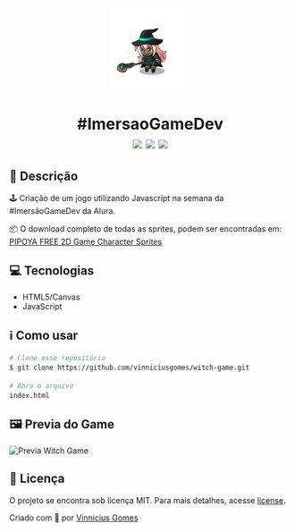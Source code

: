 <p align="center"><img width="150" src=".github/witch.gif"></p>

<h1 align="center">#ImersaoGameDev<br><img src="https://img.shields.io/github/repo-size/vinniciusgomes/witch-game"> <img src="https://img.shields.io/github/last-commit/vinniciusgomes/witch-game"> <img src="https://img.shields.io/github/license/vinniciusgomes/witch-game"></h1>

## 🔖 Descrição

🕹️ Criação de um jogo utilizando Javascript na semana da #ImersãoGameDev da Alura.

📦 O download completo de todas as sprites, podem ser encontradas em: [
PIPOYA FREE 2D Game Character Sprites](https://pipoya.itch.io/pipoya-free-2d-game-character-sprites)

## 💻 Tecnologias

- HTML5/Canvas
- JavaScript

## ℹ️ Como usar

```bash
# Clone esse repositório
$ git clone https://github.com/vinniciusgomes/witch-game.git

# Abra o arquivo
index.html
```

## 🖼 Previa do Game

![Previa Witch Game](.github/game.png)

## 📝 Licença

O projeto se encontra sob licença MIT. Para mais detalhes, acesse [license](LICENSE).

Criado com 💙 por [Vinnicius Gomes](https://vinniciusgomes.dev/)
